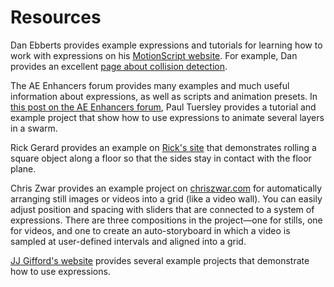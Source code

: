 # Resources

Dan Ebberts provides example expressions and tutorials for learning how to work with expressions on his [MotionScript website](https://www.motionscript.com). For example, Dan provides an excellent [page about collision detection](http://www.motionscript.com/design-guide/collision.html).

The AE Enhancers forum provides many examples and much useful information about expressions, as well as scripts and animation presets. In [this post on the AE Enhancers forum](https://aenhancers.com/viewtopic.php?t=630), Paul Tuersley provides a tutorial and example project that show how to use expressions to animate several layers in a swarm.

Rick Gerard provides an example on [Rick's site](https://hottek.net/2007/11/square-wheels.html) that demonstrates rolling a square object along a floor so that the sides stay in contact with the floor plane.

Chris Zwar provides an example project on [chriszwar.com](http://chriszwar.com/wordpress/2008/11/imagegrids/) for automatically arranging still images or videos into a grid (like a video wall). You can easily adjust position and spacing with sliders that are connected to a system of expressions. There are three compositions in the project—one for stills, one for videos, and one to create an auto-storyboard in which a video is sampled at user-defined intervals and aligned into a grid.

[JJ Gifford's website](http://www.jjgifford.com/expressions/) provides several example projects that demonstrate how to use expressions.
